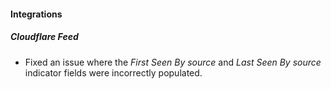 
#### Integrations
##### Cloudflare Feed
- Fixed an issue where the *First Seen By source* and *Last Seen By source* indicator fields were incorrectly populated.